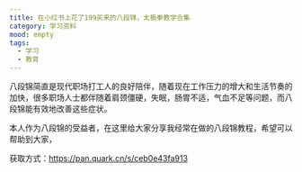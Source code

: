 ```yaml
---
title: 在小红书上花了199买来的八段锦，太极拳教学合集
category: 学习资料
mood: empty
tags:
  - 学习
  - 教育
---
```


八段锦简直是现代职场打工人的良好陪伴，随着现在工作压力的增大和生活节奏的加快，很多职场人士都伴随着肩颈僵硬，失眠，肠胃不适，气血不足等问题，而八段锦能有效地改善这些症状。


本人作为八段锦的受益者，在这里给大家分享我经常在做的八段锦教程，希望可以帮助到大家，

获取方式：https://pan.quark.cn/s/ceb0e43fa913









